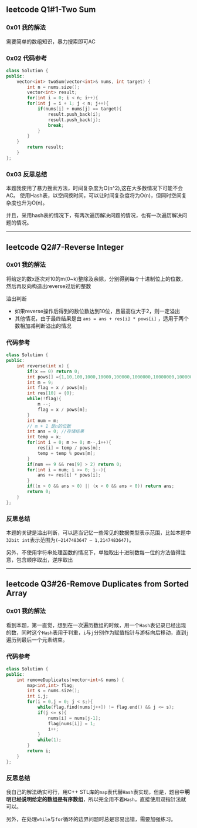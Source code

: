## leetcode Q1#1-Two Sum

### **0x01 我的解法**
需要简单的数组知识，暴力搜索即可AC

### **0x02 代码参考**

```C++
class Solution {
public:
    vector<int> twoSum(vector<int>& nums, int target) {
        int n = nums.size();
        vector<int> result;
        for(int i = 0; i < n; i++){
        for(int j = i + 1; j < n; j++){
            if(nums[i] + nums[j] == target){
                result.push_back(i);
                result.push_back(j);
                break;
            }
        }
    }
        return result;
    }
};
```
### **0x03 反思总结**

本题我使用了暴力搜索方法，时间复杂度为O(n^2),这在大多数情况下可能不会AC。
使用Hash表，以空间换时间，可以让时间复杂度将为O(n)，但同时空间复杂度也升为O(n)。

并且，采用hash表的情况下，有两次遍历解决问题的情况，也有一次遍历解决问题的情况。

---

## leetcode Q2#7-Reverse Integer

### **0x01 我的解法**

将给定的数x逐次对10的m(0~k)整除及余除，分别得到每个十进制位上的位数，然后再反向构造出reverse过后的整数

溢出判断

* 如果reverse操作后得到的数位数达到10位，且最高位大于2，则一定溢出
* 其他情况，由于最终结果是由 `ans = ans + res[i] * pows[i]` ，适用于两个数相加减判断溢出的情况

### **代码参考**

```C++
class Solution {
public:
    int reverse(int x) {
        if(x == 0) return 0;
        int pows[] ={1,10,100,1000,10000,100000,1000000,10000000,100000000,1000000000};
        int m = 9;
        int flag = x / pows[m];
        int res[10] = {0};
        while(!flag){
            m --;
            flag = x / pows[m];
        }
        int num = m;
        // m + 1 是n的位数
        int ans = 0; //存储结果
        int temp = x;
        for(int i = 0; m >= 0; m--,i++){
            res[i] = temp / pows[m];
            temp = temp % pows[m];
        }
        if(num == 9 && res[9] > 2) return 0;
        for(int i = num; i >= 0; i--){
            ans += res[i] * pows[i];
        }
        if((x > 0 && ans > 0) || (x < 0 && ans < 0)) return ans;
        return 0;
    }
};
```

### **反思总结**

本题的关键是溢出判断，可以适当记忆一些常见的数据类型表示范围，比如本题中`32bit int`表示范围为`(–2147483647 – 1,2147483647)`。

另外，不使用字符串处理函数的情况下，单独取出十进制数每一位的方法值得注意，包含顺序取出，逆序取出

***

## leetcode Q3#26-Remove Duplicates from Sorted Array

### **0x01 我的解法**

看到本题，第一直觉，想到在一次遍历数组的时候，用一个`Hash`表记录已经出现的数，同时这个`Hash`表用于判重，`i`与`j`分别作为赋值指针与游标向后移动，直到`j`遍历到最后一个元素结束。


### **代码参考**

```C++
class Solution {
public:
    int removeDuplicates(vector<int>& nums) {
        map<int,int> flag;
        int s = nums.size();
        int i,j;
        for(i = 0,j = 0; j < s;){
            while(flag.find(nums[j++]) != flag.end() && j <= s);
            if(j <= s){
                nums[i] = nums[j-1];
                flag[nums[i]] = 1;
                i++;
            }
            while(1);
        }
        return i;
    }
};
```

### **反思总结**

我自己的解法确实可行，用C++ STL库的`map`表代替`Hash`表实现，但是，题目中**明明已经说明给定的数组是有序数组**，所以完全用不着`Hash`，直接使用双指针法就可以。

另外，在处理`while`与`for`循环的边界问题时总是容易出错，需要加强练习。